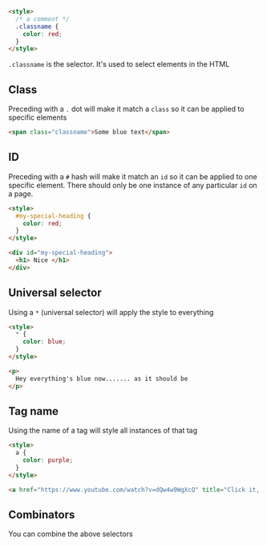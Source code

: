 ```html
<style>
  /* a comment */
  .classname {
	color: red;
  }
</style>
```

`.classname` is the selector. It's used to select elements in the HTML

## Class
Preceding with a `.` dot will make it match a `class` so it can be applied to specific elements

```html
<span class="classname">Some blue text</span>
```

## ID
Preceding with a `#` hash will make it match an `id` so it can be applied to one specific element. There should only be one instance of any particular `id` on a page.

```html
<style>
  #my-special-heading {
	color: red;
  }
</style>

<div id="my-special-heading">
  <h1> Nice </h1>
</div>
```

## Universal selector
Using a `*` (universal selector) will apply the style to everything

```html
<style>
  * {
    color: blue;
  }
</style>

<p>
  Hey everything's blue now....... as it should be
</p>
```

## Tag name
Using the name of a tag will style all instances of that tag
```html
<style>
  a {
    color: purple;
  }
</style>

<a href="https://www.youtube.com/watch?v=dQw4w9WgXcQ" title="Click it, I dare you">You've definitely clicked this before, see the link is purple!</a>
```

## Combinators
You can combine the above selectors